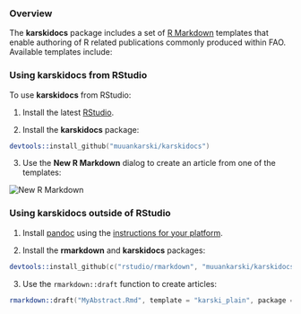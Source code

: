 ### Overview

The **karskidocs** package includes a set of [R Markdown](http://rmarkdown.rstudio.com) templates that enable authoring of R related publications commonly produced within FAO. Available templates include:



<!--

The **rticles** package includes a set of [R Markdown](http://rmarkdown.rstudio.com) templates that enable authoring of R related journal and conference submissions, and creating e-books. Available templates include:

- [Tuftish e-book] e-books formatted based on the style of Edward R. Tufte and Richard Feynman

- [JSS](http://www.jstatsoft.org/) articles

- [R Journal](http://journal.r-project.org/) articles

- [useR](http://user2014.stat.ucla.edu/) conference abstracts

- [Public Library of Science (PLoS)](http://www.plos.org/) articles

- [CTeX](http://ctex.org) documents

- [ACS](http://pubs.acs.org) articles

Under the hood, LaTeX templates are used to ensure that documents conform precisely to submission standards. At the same time, composition and formatting can be done using lightweight [markdown](http://rmarkdown.rstudio.com/authoring_basics.html) syntax, and R code and its output can be seamlessly included using [knitr](http://yihui.name/knitr/).

Using **rticles** has some prerequisites which are described below. You can get most of these pre-requisites automatically by installing the latest preview release of RStudio (instructions for using **rticles** without RStudio are also provided).

-->

### Using karskidocs from RStudio

To use **karskidocs** from RStudio:

1) Install the latest [RStudio](http://www.rstudio.com/products/rstudio/download/).

2) Install the **karskidocs** package: 

```S
devtools::install_github("muuankarski/karskidocs")
```

3) Use the **New R Markdown** dialog to create an article from one of the templates:

![New R Markdown](http://rmarkdown.rstudio.com/images/new_r_markdown.png)
    
    
### Using karskidocs outside of RStudio

1) Install [pandoc](http://johnmacfarlane.net/pandoc/) using the [instructions for your platform](https://github.com/rstudio/rmarkdown/blob/master/PANDOC.md).

2) Install the **rmarkdown** and **karskidocs** packages:

```S
devtools::install_github(c("rstudio/rmarkdown", "muuankarski/karskidocs"))
```
    
3) Use the `rmarkdown::draft` function to create articles:

```S
rmarkdown::draft("MyAbstract.Rmd", template = "karski_plain", package = "karskidocs")
```

